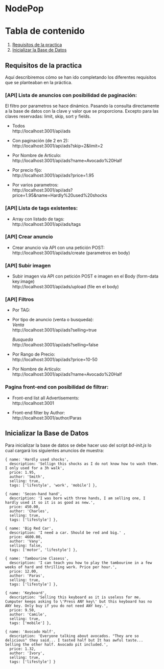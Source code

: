 # NodePop

# Tabla de contenido
1. [Requisitos de la practica](#req)
2. [Inicializar la Base de Datos](#doc)

   
## Requisitos de la practica <a name="req"></a> 
  
  Aquí describiremos cómo se han ido completando los diferentes requisitos que se planteaban en la práctica.  
  
### [API] Lista de anuncios con posibilidad de paginación:  

El filtro por parametros se hace dinámico. Pasando la consulta directamente a la base de datos con la clave y valor que se proporciona. Excepto para las claves reservadas: limit, skip, sort y fields.

- Todos  
http://localhost:3001/api/ads  

- Con paginación (de 2 en 2):  
http://localhost:3001/api/ads?skip=2&limit=2
  
- Por Nombre de Articulo:  
http://localhost:3001/api/ads?name=Avocado%20Half  
  
- Por precio fijo:  
http://localhost:3001/api/ads?price=1.95  
  
- Por varios parametros:  
http://localhost:3001/api/ads?price=1.95&name=Hardly%20used%20shocks  

### [API] Lista de tags existentes:  
  
- Array con listado de tags:  
http://localhost:3001/api/ads/tags
  
### [API] Crear anuncio  
   
- Crear anuncio via API con una petición POST:  
http://localhost:3001/api/ads/create (parametros en body)  
  
### [API] Subir imagen  
- Subir imagen via API con petición POST e imagen en el Body (form-data key:image)  
http://localhost:3001/api/ads/upload (file en el body)  

### [API] Filtros  
- Por TAG:  

- Por tipo de anuncio (venta o busqueda):  
  *Venta*  
  http://localhost:3001/api/ads?selling=true  

  *Busqueda*  
  http://localhost:3001/api/ads?selling=false  

- Por Rango de Precio:  
http://localhost:3001/api/ads?price=10-50

- Por Nombre de Artículo:  
http://localhost:3001/api/ads?name=Avocado%20Half

### Pagina front-end con posibilidad de filtrar:

- Front-end list all Advertisements:  
http://localhost:3001  
  
- Front-end filter by Author:  
http://localhost:3001/author/Paras 

## Inicializar la Base de Datos <a name="doc"></a>  
  
  Para inicializar la base de datos se debe hacer uso del script *bd-init.js* lo cual cargará los siguientes anuncios de muestra:  
  
    { name: 'Hardly used shocks',  
      description: 'Sellign this shocks as I do not know how to wash them. I only used for a 3h walk',  
      price: 1.95,  
      author: 'Smith',  
      selling: true,  
      tags: ['lifestyle', 'work', 'mobile'] },  
        
    { name: 'Secon-hand hand',  
      description: 'I was born with three hands, I am selling one, I hardly used it so it is as good as new.',   
      price: 450.00,   
      author: 'Charles',   
      selling: true,  
      tags: ['lifestyle'] },  
        
    { name: 'Big Red Car',  
      description: 'I need a car. Should be red and big.' ,  
      price: 4600.00,  
      author: 'Vany',  
      selling: false,  
      tags: ['motor', 'lifestyle'] },  
        
    { name: 'Tambourine Clasess',  
      description: 'I can teach you how to play the tambourine in a few weeks of hard and thrilling work. Price per hour.',  
      price: 12.00,  
      author: 'Paras',  
      selling: true,  
      tags: ['lifestyle'] },  
        
    { name: 'Keyboard',  
      description: 'Selling this keyboard as it is useless for me. Cumputer keeps asking to \'Press ANY key\' but this keyboard has no ANY key. Only buy if you do not need ANY key.',  
      price: 9.50,  
      author: 'Camile',  
      selling: true,  
      tags: ['mobile'] },  
        
    { name: 'Avocado Half',  
      description: 'Everyone talking about avocados. "They are so delicious" they said... I tasted half but It has awful taste... Selling the other half. Avocado pit included.',   
      price: 1.32,  
      author: 'Ivory',  
      selling: true,  
      tags: ['lifestyle'] }  

